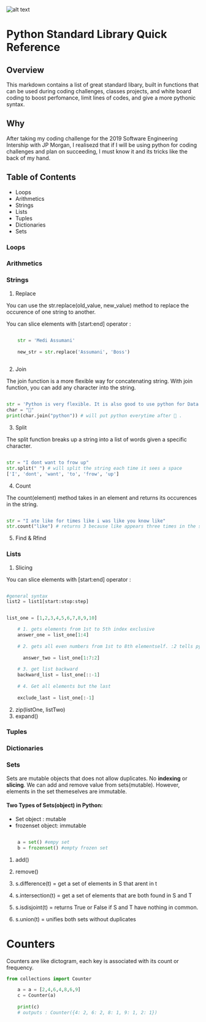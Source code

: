 ![alt text](https://fiverr-res.cloudinary.com/images/t_main1,q_auto,f_auto/gigs/69090491/original/dcafeb1f95fbe2501376c8e9629109ba979d6a67/learn-python-programming-language.jpg)

# Python Standard Library Quick Reference

## Overview

This markdown contains a list of great standard libary, built in functions that can be used during coding challenges, classes projects, and white board coding to boost perfomance, limit lines of codes, and give a more pythonic syntax.


## Why

After taking my coding challenge for the 2019 Software Engineering Intership with JP Morgan, I realisezd that if I will be using python for coding challenges and plan on succeeding, I must know it and its tricks like the back of my hand.


## Table of Contents

* Loops
* Arithmetics
* Strings
* Lists
* Tuples
* Dictionaries
* Sets




### Loops




### Arithmetics




### Strings

1. Replace

You can use the str.replace(old_value, new_value) method to replace the occurence of one string to another.

You can slice elements with [start:end] operator :
```python

    str = 'Medi Assumani'
    
    new_str = str.replace('Assumani', 'Boss')
    
```

2. Join

The join function is a more flexible way for concatenating string. With join function, you can add any character into the string.

```python

str = 'Python is very flexible. It is also good to use python for Data Science.'
char = "🐍"
print(char.join("python")) # will put python everytime after 🐍 .
```

3. Split

The split function breaks up a string into a list of words given a specific character.

```python

str = "I dont want to frow up"
str.split(" ") # will split the string each time it sees a space
['I', 'dont', 'want', 'to', 'frow', 'up']
```

4. Count

The count(element) method takes in an element and returns its occurences in the string.

```python

str = "I ate like for times like i was like you know like"
str.count("like") # returns 3 because like appears three times in the string

```

5. Find & Rfind

### Lists

1. Slicing

You can slice elements with [start:end] operator :
```python

#general syntax
list2 = list1[start:stop:step]  


list_one = [1,2,3,4,5,6,7,8,9,10]

    # 1. gets elements from 1st to 5th index exclusive
    answer_one = list_one[1:4] 
    
    # 2. gets all even numbers from 1st to 8th elementself. :2 tells python to increment by 2
    
      answer_two = list_one[1:7:2]
    
    # 3. get list backward
    backward_list = list_one[::-1]
    
    # 4. Get all elements but the last
  
    exclude_last = list_one[:-1]

```

2. zip(listOne, listTwo)
3. expand()



### Tuples



### Dictionaries



### Sets

Sets are mutable objects that does not allow duplicates. No <b>indexing</b> or <b>slicing</b>. We can add and remove value from sets(mutable). However, elements in the set themeselves are immutable.

#### Two Types of Sets(object) in Python:

* <light>Set</light> object : mutable 
* <light>frozenset</light> object: immutable

```python

    a = set() #empy set
    b = frozenset() #empty frozen set 
```

1. add()

2. remove()

3. s.difference(t) = get a set of elements in S that arent in t

4. s.intersection(t) = get a set of elements that are both found in S and T

5. s.isdisjoint(t) = returns True or False if S and T have nothing in common.

6. s.union(t) = unifies both sets without duplicates


# Counters

Counters are like dictogram, each key is associated with its count or frequency.


```python
from collections import Counter

    a = a = [2,4,6,4,8,6,9]
    c = Counter(a)
    
    print(c)
    # outputs : Counter({4: 2, 6: 2, 8: 1, 9: 1, 2: 1})
```

